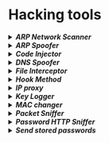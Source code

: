 # Hacking tools
<details><summary><i><b>ARP Network Scanner</b></i></summary>
This program is used to detect the MAC address of all the network to which we are connected.
</details>
<details><summary><i><b>ARP Spoofer</b></i></summary>
This program uses the vulnerability of ARP to create a MITM connection.
</details>
<details><summary><i><b>Code Injector</b></i></summary>
This program injects javascript code in Web Page HTML.
</details>
<details><summary><i><b>DNS Spoofer</b></i></summary>
Intercept DNS response and modify record for some specified target domain.
</details>
<details><summary><i><b>File Interceptor</b></i></summary>
This program injects download of a specific type of files and redirect the connection.
</details>
<details><summary><i><b>Hook Method</b></i></summary>
This program injects <i>hook.js</i> file in a remote Web Page and then permits MITM user to execute BeEF to gather usefull information.
</details>
<details><summary><i><b>IP proxy</b></i></summary>
This program detect IP packets and drop or accept all of them.
</details>
<details><summary><i><b>Key Logger</b></i></summary>
This program works in background detecting the keys presses by the user and sends the resulting log to a specified mail address.
</details>
<details><summary><i><b>MAC changer</b></i></summary>
This program changes the MAC address of a network interface on the machine.
</details>
<details><summary><i><b>Packet Sniffer</b></i></summary>
This program analyzes and does decapsulation of received packets by the machine.
</details>
<details><summary><i><b>Password HTTP Sniffer</b></i></summary>
This program evaluates if there can be a possible login access in POST request in HTTP web page.
</details>
<details><summary><i><b>Send stored passwords</b></i></summary>
This program must work on Windows victim machine, and report the stored password on the victim in an e-mail sent to a specified address.
</details>
